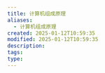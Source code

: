 ```yaml
---
title: 计算机组成原理
aliases:
  - 计算机组成原理
created: 2025-01-12T10:59:35
modified: 2025-01-12T10:59:35
description: 
tags: 
type:
---
```


